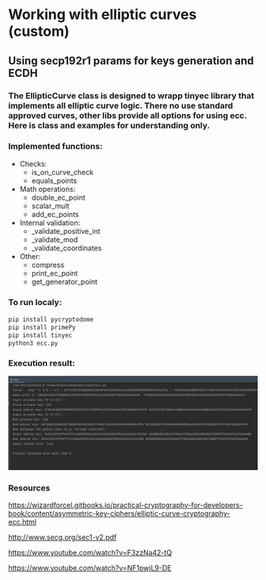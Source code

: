 # Working with elliptic curves (custom)

## Using secp192r1 params for keys generation and ECDH

### The **EllipticCurve** class is designed to wrapp tinyec library that implements all elliptic curve logic. There no use standard approved curves, other libs provide all options for using ecc. Here is class and examples for understanding only.

### Implemented functions:
- Checks:
    - is_on_curve_check
    - equals_points
- Math operations:
    - double_ec_point
    - scalar_mult
    - add_ec_points
- Internal validation:
    - _validate_positive_int
    - _validate_mod
    - _validate_coordinates
- Other:
    - compress
    - print_ec_point
    - get_generator_point

### To run localy:
``` 
pip install pycryptodome
pip install primePy
pip install tinyec
python3 ecc.py
```

### Execution result:
![](/img/2023-07-02_20-59.png "Test")

### Resources 
https://wizardforcel.gitbooks.io/practical-cryptography-for-developers-book/content/asymmetric-key-ciphers/elliptic-curve-cryptography-ecc.html

http://www.secg.org/sec1-v2.pdf


https://www.youtube.com/watch?v=F3zzNa42-tQ

https://www.youtube.com/watch?v=NF1pwjL9-DE